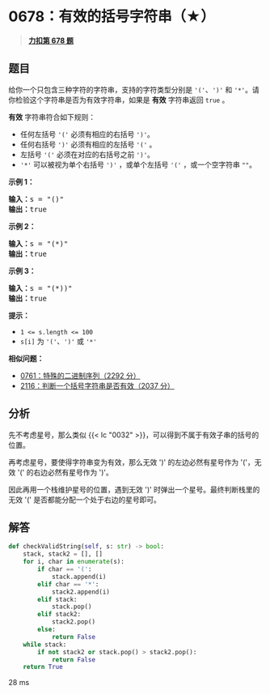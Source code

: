 # 0678：有效的括号字符串（★）


> <u>**[力扣第 678 题](https://leetcode.cn/problems/valid-parenthesis-string/)**</u>

## 题目

<p>给你一个只包含三种字符的字符串，支持的字符类型分别是 <code>'('</code>、<code>')'</code> 和 <code>'*'</code>。请你检验这个字符串是否为有效字符串，如果是 <strong>有效</strong> 字符串返回 <code>true</code> 。</p>

<p><strong>有效</strong> 字符串符合如下规则：</p>

<ul>
<li>任何左括号 <code>'('</code> 必须有相应的右括号 <code>')'</code>。</li>
<li>任何右括号 <code>')'</code> 必须有相应的左括号 <code>'('</code> 。</li>
<li>左括号 <code>'('</code> 必须在对应的右括号之前 <code>')'</code>。</li>
<li><code>'*'</code> 可以被视为单个右括号 <code>')'</code> ，或单个左括号 <code>'('</code> ，或一个空字符串 <code>""</code>。</li>
</ul>



<p><strong class="example">示例 1：</strong></p>

<pre>
<strong>输入：</strong>s = "()"
<strong>输出：</strong>true
</pre>

<p><strong class="example">示例 2：</strong></p>

<pre>
<strong>输入：</strong>s = "(*)"
<strong>输出：</strong>true
</pre>

<p><strong class="example">示例 3：</strong></p>

<pre>
<strong>输入：</strong>s = "(*))"
<strong>输出：</strong>true
</pre>



<p><strong>提示：</strong></p>

<ul>
<li><code>1 &lt;= s.length &lt;= 100</code></li>
<li><code>s[i]</code> 为 <code>'('</code>、<code>')'</code> 或 <code>'*'</code></li>
</ul>


**相似问题：**
- [0761：特殊的二进制序列（2292 分）](/leetcode/0761)
- [2116：判断一个括号字符串是否有效（2037 分）](/leetcode/2116)


## 分析

先不考虑星号，那么类似 {{< lc "0032" >}}，可以得到不属于有效子串的括号的位置。

再考虑星号，要使得字符串变为有效，那么无效 ')' 的左边必然有星号作为 '('，无效 '(' 的右边必然有星号作为 ')'。

因此再用一个栈维护星号的位置，遇到无效 ')' 时弹出一个星号。最终判断栈里的无效 '(' 是否都能分配一个处于右边的星号即可。
	

## 解答

```python
def checkValidString(self, s: str) -> bool:
    stack, stack2 = [], []
    for i, char in enumerate(s):
        if char == '(':
            stack.append(i)
        elif char == '*':
            stack2.append(i)
        elif stack:
            stack.pop()
        elif stack2:
            stack2.pop()
        else:
            return False
    while stack:
        if not stack2 or stack.pop() > stack2.pop():
            return False
    return True
```
28 ms


